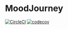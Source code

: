 # MoodJourney
[![CircleCI](https://dl.circleci.com/status-badge/img/gh/keyvanygh/MoodJourney/tree/main.svg?style=svg)](https://dl.circleci.com/status-badge/redirect/gh/keyvanygh/MoodJourney/tree/main)
[![codecov](https://codecov.io/gh/keyvanygh/MoodJourney/branch/main/graph/badge.svg?token=JV02M5T5GZ)](https://codecov.io/gh/keyvanygh/MoodJourney)
